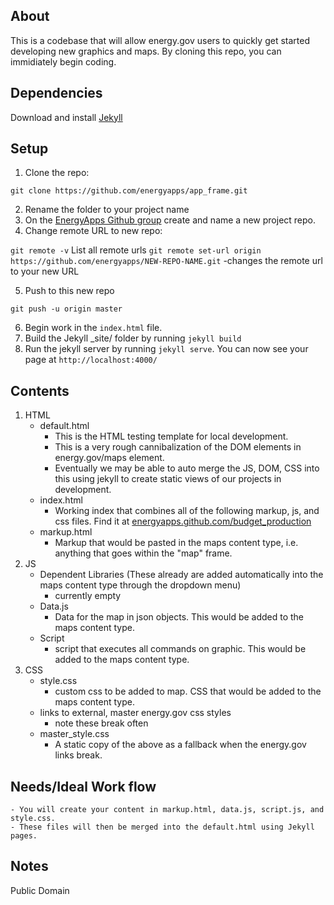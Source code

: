 ## About

This is a codebase that will allow energy.gov users to quickly get started developing new graphics and maps. By cloning this repo, you can immidiately begin coding. 

## Dependencies
Download and install [Jekyll](http://jekyllrb.com/)

## Setup

1. Clone the repo:

`git clone https://github.com/energyapps/app_frame.git`

2. Rename the folder to your project name
3. On the [EnergyApps Github group](https://github.com/energyapps) create and name a new project repo.
4. Change remote URL to new repo:

`git remote -v` List all remote urls
`git remote set-url origin https://github.com/energyapps/NEW-REPO-NAME.git` -changes the remote url to your new URL

5. Push to this new repo

`git push -u origin master`

6. Begin work in the `index.html` file.
7. Build the Jekyll _site/ folder by running `jekyll build`
8. Run the jekyll server by running `jekyll serve`. You can now see your page at `http://localhost:4000/`

## Contents

1.	HTML
	* default.html
		- This is the HTML testing template for local development.
		- This is a very rough cannibalization of the DOM elements in energy.gov/maps element.
		- Eventually we may be able to auto merge the JS, DOM, CSS into this using jekyll to create static views of our projects in development.
	* index.html
		- Working index that combines all of the following markup, js, and css files. Find it at [energyapps.github.com/budget_production](energyapps.github.com/budget_production)
	* markup.html
		- Markup that would be pasted in the maps content type, i.e. anything that goes within the "map" frame.
2. JS
	* Dependent Libraries (These already are added automatically into the maps content type through the dropdown menu)
		- currently empty
	* Data.js
		- Data for the map in json objects. This would be added to the maps content type.
	* Script
		- script that executes all commands on graphic. This would be added to the maps content type.
3. CSS
	* style.css
		- custom css to be added to map. CSS that would be added to the maps content type.
	* links to external, master energy.gov css styles
		- note these break often
	* master_style.css
		- A static copy of the above as a fallback when the energy.gov links break.

## Needs/Ideal Work flow

	- You will create your content in markup.html, data.js, script.js, and style.css.
	- These files will then be merged into the default.html using Jekyll pages.
	

## Notes

Public Domain